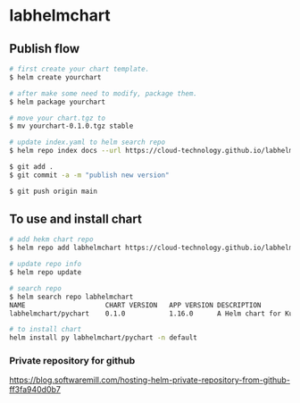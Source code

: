 # labhelmchart

## Publish flow
```bash
# first create your chart template.
$ helm create yourchart

# after make some need to modify, package them.
$ helm package yourchart

# move your chart.tgz to 
$ mv yourchart-0.1.0.tgz stable

# update index.yaml to helm search repo
$ helm repo index docs --url https://cloud-technology.github.io/labhelmchart/stable

$ git add .
$ git commit -a -m "publish new version"

$ git push origin main
```

## To use and install chart
```bash
# add hekm chart repo
$ helm repo add labhelmchart https://cloud-technology.github.io/labhelmchart/stable

# update repo info
$ helm repo update

# search repo
$ helm search repo labhelmchart
NAME                	CHART VERSION	APP VERSION	DESCRIPTION                
labhelmchart/pychart	0.1.0        	1.16.0     	A Helm chart for Kubernetes

# to install chart
helm install py labhelmchart/pychart -n default
```

### Private repository for github 
https://blog.softwaremill.com/hosting-helm-private-repository-from-github-ff3fa940d0b7
